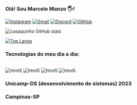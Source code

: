 ### Olá! Sou Marcelo Manzo 🖐️! 

[![Instagram](https://img.shields.io/badge/Instagram-E4405F?style=for-the-badge&logo=instagram&logoColor=white)](https://www.instagram.com/manzo.celo/) 
[![Gmail](	https://img.shields.io/badge/Gmail-D14836?style=for-the-badge&logo=gmail&logoColor=white)](marcelohmanzo@gmail.com)
[![Discord](https://img.shields.io/badge/Discord-7289DA?style=for-the-badge&logo=discord&logoColor=white)](https://discord.com/channels/@325326557633708034)
[![GitHub](	https://img.shields.io/badge/GitHub-100000?style=for-the-badge&logo=github&logoColor=white)](https://github.com/Casaquinho)

![casaquinho GitHub stats](https://github-readme-stats.vercel.app/api?username=Casaquinho&show_icons=true&theme=radical)

[![Top Langs](https://github-readme-stats.vercel.app/api/top-langs/?username=Casaquinho)](https://github.com/Casaquinho/github-readme-stats)

### Tecnologias do meu dia a dia: 
<div style="display:inline-block"><br/>
    <img alt="html5" src="https://img.shields.io/badge/JavaScript-F7DF1E?style=for-the-badge&logo=javascript&logoColor=black">
    <img alt="html5" src="https://img.shields.io/badge/Python-3776AB?style=for-the-badge&logo=python&logoColor=white">
    <img alt="html5" src="https://img.shields.io/badge/HTML-239120?style=for-the-badge&logo=html5&logoColor=white">
    <img alt="html5" src="https://img.shields.io/badge/CSS-239120?&style=for-the-badge&logo=css3&logoColor=white">

</div><br/>

### Unicamp-DS (desenvolvimento de sistemas) 2023
### Campinas-SP
